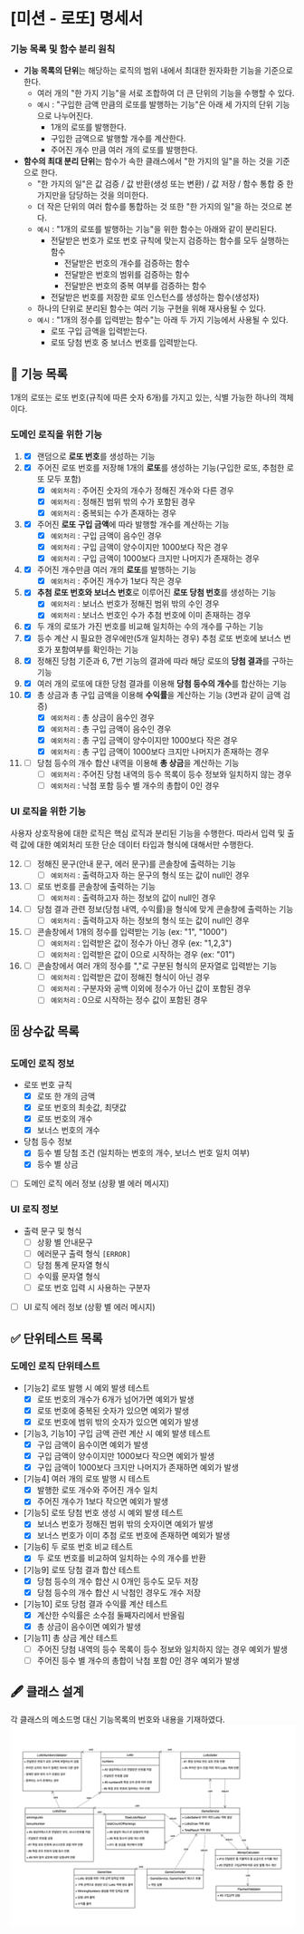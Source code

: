 # [미션 - 로또] 명세서

### 기능 목록 및 함수 분리 원칙
- **기능 목록의 단위**는 해당하는 로직의 범위 내에서 최대한 원자화한 기능을 기준으로 한다.
  - 여러 개의 "한 가지 기능"을 서로 조합하여 더 큰 단위의 기능을 수행할 수 있다.
  - `예시` : "구입한 금액 만큼의 로또를 발행하는 기능"은 아래 세 가지의 단위 기능으로 나누어진다.
    - 1개의 로또를 발행한다.
    - 구입한 금액으로 발행할 개수를 계산한다.
    - 주어진 개수 만큼 여러 개의 로또를 발행한다.
- **함수의 최대 분리 단위**는 함수가 속한 클래스에서 "한 가지의 일"을 하는 것을 기준으로 한다.
  - "한 가지의 일"은 값 검증 / 값 반환(생성 또는 변환) / 값 저장 / 함수 통합 중 한 가지만을 담당하는 것을 의미한다.
  - 더 작은 단위의 여러 함수를 통합하는 것 또한 "한 가지의 일"을 하는 것으로 본다.
  - `예시` : "1개의 로또를 발행하는 기능"을 위한 함수는 아래와 같이 분리된다.
    - 전달받은 번호가 로또 번호 규칙에 맞는지 검증하는 함수를 모두 실행하는 함수
      - 전달받은 번호의 개수를 검증하는 함수
      - 전달받은 번호의 범위를 검증하는 함수
      - 전달받은 번호의 중복 여부를 검증하는 함수
    - 전달받은 번호를 저장한 로또 인스턴스를 생성하는 함수(생성자)
  - 하나의 단위로 분리된 함수는 여러 기능 구현을 위해 재사용될 수 있다.
  - `예시` : "1개의 정수를 입력받는 함수"는 아래 두 가지 기능에서 사용될 수 있다.
    - 로또 구입 금액을 입력받는다.
    - 로또 당첨 번호 중 보너스 번호를 입력받는다.
    
## 🚀 기능 목록
1개의 로또는 로또 번호(규칙에 따른 숫자 6개)를 가지고 있는, 식별 가능한 하나의 객체이다.
### 도메인 로직을 위한 기능
1. - [x] 랜덤으로 **로또 번호**를 생성하는 기능
2. - [x] 주어진 로또 번호를 저장해 1개의 **로또**를 생성하는 기능(구입한 로또, 추첨한 로또 모두 포함)
      - [x] `예외처리` : 주어진 숫자의 개수가 정해진 개수와 다른 경우
      - [x] `예외처리` : 정해진 범위 밖의 수가 포함된 경우
      - [x] `예외처리` : 중복되는 수가 존재하는 경우
3. - [x] 주어진 **로또 구입 금액**에 따라 발행할 개수를 계산하는 기능
      - [x] `예외처리` : 구입 금액이 음수인 경우
      - [x] `예외처리` : 구입 금액이 양수이지만 1000보다 작은 경우
      - [x] `예외처리` : 구입 금액이 1000보다 크지만 나머지가 존재하는 경우
4. - [x] 주어진 개수만큼 여러 개의 **로또**를 발행하는 기능
      - [x]  `예외처리` : 주어진 개수가 1보다 작은 경우
5. - [x] **추첨 로또 번호와 보너스 번호**로 이루어진 **로또 당첨 번호**를 생성하는 기능
      - [x] `예외처리` : 보너스 번호가 정해진 범위 밖의 수인 경우
      - [x] `예외처리` : 보너스 번호인 수가 추첨 번호에 이미 존재하는 경우
6. - [x] 두 개의 로또가 가진 번호를 비교해 일치하는 수의 개수를 구하는 기능
7. - [x] 등수 계산 시 필요한 경우에만(5개 일치하는 경우) 추첨 로또 번호에 보너스 번호가 포함여부를 확인하는 기능
8. - [x] 정해진 당첨 기준과 6, 7번 기능의 결과에 따라 해당 로또의 **당첨 결과**를 구하는 기능
9. - [x] 여러 개의 로또에 대한 당첨 결과를 이용해 **당첨 등수의 개수**를 합산하는 기능
10. - [x] 총 상금과 총 구입 금액을 이용해 **수익률**을 계산하는 기능 (3번과 같이 금액 검증)
      - [x] `예외처리` : 총 상금이 음수인 경우 
      - [x] `예외처리` : 총 구입 금액이 음수인 경우
      - [x] `예외처리` : 총 구입 금액이 양수이지만 1000보다 작은 경우
      - [x] `예외처리` : 총 구입 금액이 1000보다 크지만 나머지가 존재하는 경우
11. - [ ] 당첨 등수의 개수 합산 내역을 이용해 **총 상금**을 계산하는 기능
      - [ ] `예외처리` : 주어진 당첨 내역의 등수 목록이 등수 정보와 일치하지 않는 경우
      - [ ] `예외처리` : 낙첨 포함 등수 별 개수의 총합이 0인 경우

### UI 로직을 위한 기능
사용자 상호작용에 대한 로직은 핵심 로직과 분리된 기능을 수행한다.
따라서 입력 및 출력 값에 대한 예외처리 또한 단순 데이터 타입과 형식에 대해서만 수행한다.

12. - [ ] 정해진 문구(안내 문구, 에러 문구)를 콘솔창에 출력하는 기능
       - [ ] `예외처리` : 출력하고자 하는 문구의 형식 또는 값이 null인 경우
13. - [ ] 로또 번호를 콘솔창에 출력하는 기능
       - [ ] `예외처리` : 출력하고자 하는 정보의 값이 null인 경우
14. - [ ] 당첨 결과 관련 정보(당첨 내역, 수익률)을 형식에 맞게 콘솔창에 출력하는 기능
       - [ ] `예외처리` : 출력하고자 하는 정보의 형식 또는 값이 null인 경우
15. - [ ] 콘솔창에서 1개의 정수를 입력받는 기능 (ex: "1", "1000")
       - [ ] `예외처리` : 입력받은 값이 정수가 아닌 경우 (ex: "1,2,3")
       - [ ] `예외처리` : 입력받은 값이 0으로 시작하는 경우 (ex: "01")
16. - [ ] 콘솔창에서 여러 개의 정수를 ","로 구분된 형식의 문자열로 입력받는 기능
       - [ ] `예외처리` : 입력받은 값이 정해진 형식이 아닌 경우
       - [ ] `예외처리` : 구분자와 공백 이외에 정수가 아닌 값이 포함된 경우
       - [ ] `예외처리` : 0으로 시작하는 정수 값이 포함된 경우

## 🗄 상수값 목록
### 도메인 로직 정보
- 로또 번호 규칙
  - [x] 로또 한 개의 금액
  - [x] 로또 번호의 최솟값, 최댓값
  - [x] 로또 번호의 개수
  - [x] 보너스 번호의 개수
- 당첨 등수 정보
  - [x] 등수 별 당첨 조건 (일치하는 번호의 개수, 보너스 번호 일치 여부)
  - [x] 등수 별 상금
- [ ] 도메인 로직 에러 정보 (상황 별 에러 메시지)

### UI 로직 정보
- 출력 문구 및 형식
  - [ ] 상황 별 안내문구
  - [ ] 에러문구 출력 형식 `[ERROR]`
  - [ ] 당첨 통계 문자열 형식
  - [ ] 수익률 문자열 형식
  - [ ] 로또 번호 입력 시 사용하는 구분자
- [ ] UI 로직 에러 정보 (상황 별 에러 메시지)

## ✅ 단위테스트 목록
### 도메인 로직 단위테스트
- [기능2] 로또 발행 시 예외 발생 테스트
  - [x] 로또 번호의 개수가 6개가 넘어가면 예외가 발생
  - [x] 로또 번호에 중복된 숫자가 있으면 예외가 발생
  - [x] 로또 번호에 범위 밖의 숫자가 있으면 예외가 발생
- [기능3, 기능10] 구입 금액 관련 계산 시 예외 발생 테스트
  - [x] 구입 금액이 음수이면 예외가 발생
  - [x] 구입 금액이 양수이지만 1000보다 작으면 예외가 발생
  - [x] 구입 금액이 1000보다 크지만 나머지가 존재하면 예외가 발생
- [기능4] 여러 개의 로또 발행 시 테스트
  - [x] 발행한 로또 개수와 주어진 개수 일치
  - [x] 주어진 개수가 1보다 작으면 예외가 발생
- [기능5] 로또 당첨 번호 생성 시 예외 발생 테스트
  - [x] 보너스 번호가 정해진 범위 밖의 숫자이면 예외가 발생
  - [x] 보너스 번호가 이미 추첨 로또 번호에 존재하면 예외가 발생
- [기능6] 두 로또 번호 비교 테스트
  - [x] 두 로또 번호를 비교하여 일치하는 수의 개수를 반환
- [기능9] 로또 당첨 결과 합산 테스트
  - [x] 당첨 등수의 개수 합산 시 0개인 등수도 모두 저장
  - [x] 당첨 등수의 개수 합산 시 낙첨인 경우도 개수 저장
- [기능10] 로또 당첨 결과 수익률 계산 테스트
  - [x] 계산한 수익률은 소수점 둘째자리에서 반올림
  - [x] 총 상금이 음수이면 예외가 발생
- [기능11] 총 상금 계산 테스트
  - [ ] 주어진 당첨 내역의 등수 목록이 등수 정보와 일치하지 않는 경우 예외가 발생
  - [ ] 주어진 등수 별 개수의 총합이 낙첨 포함 0인 경우 예외가 발생

## 🖋 클래스 설계
각 클래스의 메소드명 대신 기능목록의 번호와 내용을 기재하였다.
![이미지](class-diagram.drawio.png)